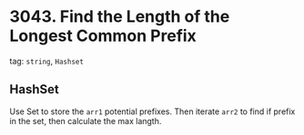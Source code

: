 # 3043. Find the Length of the Longest Common Prefix
tag: `string`, `Hashset`

## HashSet
Use Set to store the `arr1` potential prefixes. Then iterate `arr2` to find if prefix in the set, then calculate the max langth.